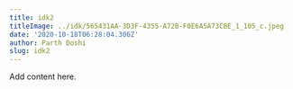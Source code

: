 ```yaml
---
title: idk2
titleImage: ../idk/565431AA-3D3F-4355-A72B-F0E6A5A73CBE_1_105_c.jpeg
date: '2020-10-18T06:28:04.306Z'
author: Parth Doshi
slug: idk2
---
```

Add content here.